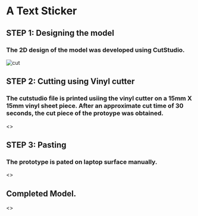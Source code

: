 # A Text Sticker

## STEP 1: Designing the model

### The 2D design of the model was developed using CutStudio.

![cut](https://www.rolanddga.com/-/media/roland/images/products/software/cutstudio/cutstudiosoftware_lg.jpg?h=495&w=800&la=en&hash=8768CAC7C25F6ABC7EE553C250F93CB730EBE26C)

## STEP 2: Cutting using Vinyl cutter

### The cutstudio file is printed usiing the vinyl cutter on a 15mm X 15mm vinyl sheet piece. After an approximate cut time of 30 seconds, the cut piece of the protoype was obtained.


<>

## STEP 3: Pasting

### The prototype is pated on laptop surface manually.

<>


## Completed Model.

<>
